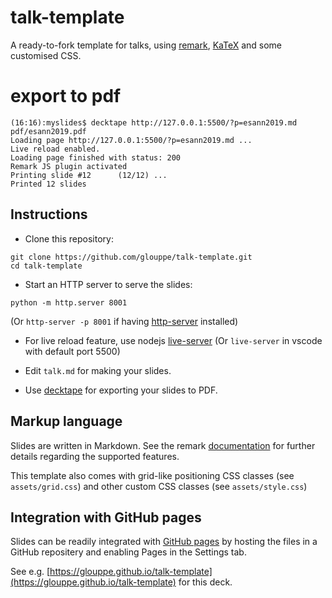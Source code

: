 # talk-template

A ready-to-fork template for talks, using [remark](https://github.com/gnab/remark), [KaTeX](https://github.com/Khan/KaTeX) and some customised CSS.

# export to pdf

```
(16:16):myslides$ decktape http://127.0.0.1:5500/?p=esann2019.md pdf/esann2019.pdf
Loading page http://127.0.0.1:5500/?p=esann2019.md ...
Live reload enabled.
Loading page finished with status: 200
Remark JS plugin activated
Printing slide #12      (12/12) ...
Printed 12 slides
```


## Instructions

- Clone this repository:
```
git clone https://github.com/glouppe/talk-template.git
cd talk-template
```
- Start an HTTP server to serve the slides:
```
python -m http.server 8001
```
(Or `http-server -p 8001` if having [http-server](https://github.com/indexzero/http-server) installed)
- For live reload feature, use nodejs [live-server](https://github.com/tapio/live-server)
(Or `live-server` in vscode with default port 5500)

- Edit `talk.md` for making your slides.
- Use [decktape](https://github.com/astefanutti/decktape) for exporting your slides to PDF.

## Markup language

Slides are written in Markdown. See the remark [documentation](https://github.com/gnab/remark/wiki/Markdown) for further details regarding the supported features.

This template also comes with grid-like positioning CSS classes (see `assets/grid.css`) and other custom CSS classes (see `assets/style.css`)

## Integration with GitHub pages

Slides can be readily integrated with [GitHub pages](https://pages.github.com/) by hosting the files in a GitHub repositery and enabling Pages in the Settings tab.

See e.g. [https://glouppe.github.io/talk-template](https://glouppe.github.io/talk-template) for this deck. 
